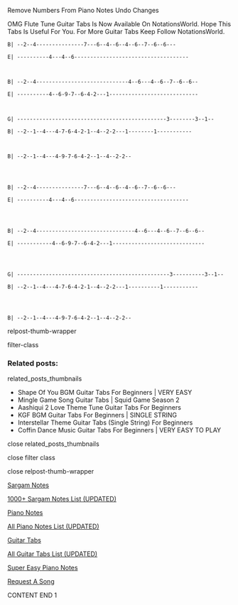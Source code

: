 
Remove Numbers From Piano Notes
Undo Changes

OMG Flute Tune Guitar Tabs Is Now Available On NotationsWorld. Hope This Tabs Is Useful For You. For More Guitar Tabs Keep Follow NotationsWorld.

```
B| --2--4---------------7---6--4--6--4--6--7--6--6---

E| ----------4---4--6------------------------------------



B| --2--4-----------------------------4--6---4--6--7--6--6--

E| ----------4--6-9-7--6-4-2---1----------------------------



G| -----------------------------------------------3--------3--1--

B| --2--1--4---4-7-6-4-2-1--4--2-2---1--------1-----------



B| --2--1--4---4-9-7-6-4-2--1--4--2-2--




B| --2--4---------------7---6--4--6--4--6--7--6--6---

E| ----------4---4--6------------------------------------




B| --2--4-------------------------------4--6---4--6--7--6--6--

E| -----------4--6-9-7--6-4-2---1-----------------------------




G| ------------------------------------------------3----------3--1--

B| --2--1--4---4-7-6-4-2-1--4--2-2---1----------1-----------




B| --2--1--4---4-9-7-6-4-2--1--4--2-2--
```

relpost-thumb-wrapper

filter-class

### Related posts:

related_posts_thumbnails

* Shape Of You BGM Guitar Tabs For Beginners | VERY EASY
* Mingle Game Song Guitar Tabs | Squid Game Season 2
* Aashiqui 2 Love Theme Tune Guitar Tabs For Beginners
* KGF BGM Guitar Tabs For Beginners | SINGLE STRING
* Interstellar Theme Guitar Tabs (Single String) For Beginners
* Coffin Dance Music Guitar Tabs For Beginners | VERY EASY TO PLAY

close related_posts_thumbnails

close filter class

close relpost-thumb-wrapper

[Sargam Notes](https://www.notationsworld.com/sargam-notes.html)

[1000+ Sargam Notes List (UPDATED)](https://www.notationsworld.com/all-songs-list-sargam-notes.html)

[Piano Notes](https://www.notationsworld.com/piano-notes.html)

[All Piano Notes List (UPDATED)](https://www.notationsworld.com/all-songs-list-piano-notes.html)

[Guitar Tabs](https://www.notationsworld.com/guitar-tabs.html)

[All Guitar Tabs List (UPDATED)](https://www.notationsworld.com/all-songs-list-guitar-tabs.html)

[Super Easy Piano Notes](https://studywall.in/)

[Request A Song](https://www.notationsworld.com/request-a-song.html)

CONTENT END 1

